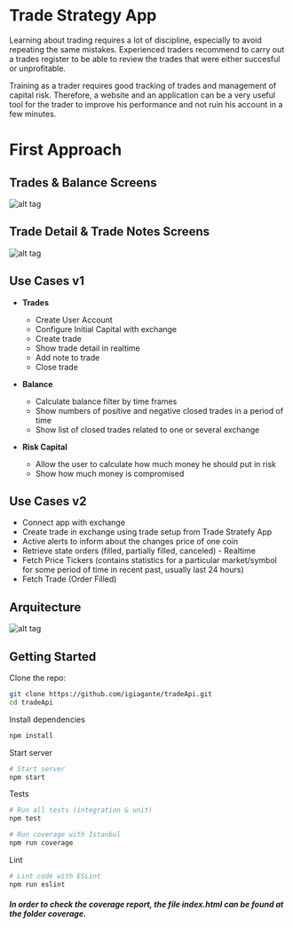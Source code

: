 # Trade Strategy App

Learning about trading requires a lot of discipline, especially to avoid repeating the same mistakes. Experienced traders recommend to carry out a trades register to be able to review the trades that were either succesful or unprofitable.

Training as a trader requires good tracking of trades and management of capital risk. Therefore, a website and an application can be a very useful tool for the trader to improve his performance and not ruin his account in a few minutes.

# First Approach

## Trades & Balance Screens

![alt tag](https://i.imgur.com/nWO9TTm.png)

## Trade Detail & Trade Notes Screens

![alt tag](https://i.imgur.com/raa3HSa.png)

## Use Cases v1

* **Trades**
  * Create User Account
  * Configure Initial Capital with exchange
  * Create trade
  * Show trade detail in realtime
  * Add note to trade
  * Close trade

* **Balance**
  * Calculate balance filter by time frames
  * Show numbers of positive and negative closed trades in a period of time
  * Show list of closed trades related to one or several exchange

* **Risk Capital**
  * Allow the user to calculate how much money he should put in risk 
  * Show how much money is compromised

## Use Cases v2
  * Connect app with exchange
  * Create trade in exchange using trade setup from Trade Stratefy App
  * Active alerts to inform about the changes price of one coin
  * Retrieve state orders (filled, partially filled, canceled) - Realtime
  * Fetch Price Tickers (contains statistics for a particular market/symbol for some period of time in recent past, usually last 24 hours)
  * Fetch Trade (Order Filled)


## Arquitecture

![alt tag](https://i.imgur.com/COAX8o4.png)

## Getting Started

Clone the repo:
```sh
git clone https://github.com/igiagante/tradeApi.git
cd tradeApi
```

Install dependencies
```sh
npm install
```

Start server
```sh
# Start server
npm start
```

Tests
```sh
# Run all tests (integration & unit)
npm test

# Run coverage with Istanbul
npm run coverage
```

Lint
```sh
# Lint code with ESLint
npm run eslint
```

##### In order to check the coverage report, the file index.html can be found at the folder coverage.
